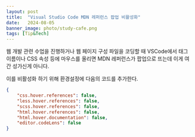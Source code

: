 ```yaml
---
layout: post
title:  "Visual Studio Code MDN 레퍼런스 팝업 비활성화"
date:   2024-08-05
banner_image: photo/study-cafe.png
tags: [Tip&Tech]
---
```


웹 개발 관련 수업을 진행하거나 웹 페이지 구성 파일을 코딩할 때 VSCode에서 태그 이름이나 CSS 속성 등에 마우스를 올리면 MDN 레퍼런스가 팝업으로 뜨는데 이게 여간 성가신게 아니다.

<!--more-->


이를 비활성화 하기 위해 환경설정에 다음의 코드를 추가한다.

```json
{
    "css.hover.references": false,
    "less.hover.references": false,
    "scss.hover.references": false,
    "html.hover.references": false,
    "html.hover.documentation": false,
    "editor.codeLens": false
}
```
